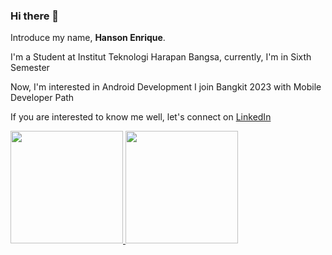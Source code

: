### Hi there 👋

Introduce my name, **Hanson Enrique**.

I'm a Student at Institut Teknologi Harapan Bangsa, currently, I'm in Sixth Semester

Now, I'm interested in Android Development
I join Bangkit 2023 with Mobile Developer Path

If you are interested to know me well, let's connect on [LinkedIn](https://www.linkedin.com/in/hansonenrique/)

<p align="left">
<a href="https://github.com/Sonz20">
  <img height="180em" src="https://github-readme-stats-eight-theta.vercel.app/api?username=Sonz20&show_icons=true&theme=algolia&include_all_commits=true&count_private=true"/> 
  <img height="180em" src="https://github-readme-stats-eight-theta.vercel.app/api/top-langs/?username=Sonz20&layout=compact&langs_count=8&theme=algolia"/>
</a>
</p>

<!--
**Sonz20/sonz20** is a ✨ _special_ ✨ repository because its `README.md` (this file) appears on your GitHub profile.

Here are some ideas to get you started:

- 🔭 I’m currently working on ...
- 🌱 I’m currently learning ...
- 👯 I’m looking to collaborate on ...
- 🤔 I’m looking for help with ...
- 💬 Ask me about ...
- 📫 How to reach me: ...
- 😄 Pronouns: ...
- ⚡ Fun fact: ...
-->
